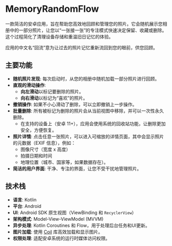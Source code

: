 # MemoryRandomFlow
一款简洁的安卓应用，旨在帮助您高效地回顾和管理您的照片。它会随机展示您相册中的一部分照片，让您以“一张接一张”的专注模式快速决定保留、收藏或删除。这个过程简化了清理设备存储和重温旧日记忆的体验。

应用的中文名“回流”意为让过去的照片记忆重新流回到您的眼前，供您回顾。

## 主要功能

- **随机照片发现**: 每次启动时，从您的相册中随机加载一部分照片进行回顾。
- **直观的滑动操作**:
    - **向左滑动**以标记要删除的照片。
    - **向右滑动**以标记为“喜欢”的照片。
- **撤销操作**: 如果不小心滑动了删除，可以立即撤销上一步操作。
- **批量删除**: 所有被标记为删除的照片会从当前视图中移除，并可以一次性永久删除。
    - 在支持的设备上（安卓 11+），应用会使用系统的回收站功能，让删除更加安全，方便恢复。
- **照片详情**: 点击任意一张照片，可以进入可缩放的详情页面，其中会显示照片的元数据（EXIF 信息），例如：
    - 图像尺寸（宽度 x 高度）
    - 拍摄日期和时间
    - 地理位置（城市、国家等，如果数据存在）。
- **简洁的用户界面**: 干净、专注的界面，让您不受干扰地管理照片。

## 技术栈

- **语言**: Kotlin
- **平台**: Android
- **UI**: Android SDK 原生视图（ViewBinding 和 `RecyclerView`）
- **架构模式**: Model-View-ViewModel (MVVM)
- **异步处理**: Kotlin Coroutines 和 Flow，用于处理后台任务和UI更新。
- **图片加载**: 使用 [Coil](https://coil-kt.github.io/coil/) 库高效加载和显示图片。
- **权限处理**: 适配安卓系统的运行时媒体访问权限。
